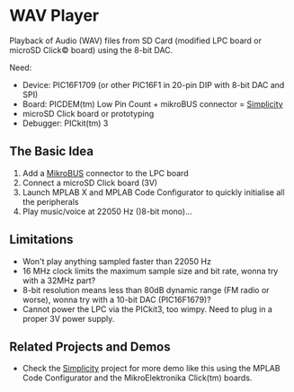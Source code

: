 # WAV Player

Playback of Audio (WAV) files from SD Card (modified LPC board or microSD Click© board) using the 8-bit DAC.

Need:

* Device: PIC16F1709 (or other PIC16F1 in 20-pin DIP with 8-bit DAC and SPI)
* Board: PICDEM(tm) Low Pin Count + mikroBUS connector = [Simplicity](https://github.com/luciodj/Simplicity) 
* microSD Click board or prototyping 
* Debugger: PICkit(tm) 3

## The Basic Idea
1. Add a [MikroBUS](http://www.mikroe.com/mikrobus/) connector to the LPC board 
2. Connect a microSD Click board  (3V)
3. Launch MPLAB X and MPLAB Code Configurator to quickly initialise all the peripherals
4. Play music/voice at 22050 Hz ()8-bit mono)...


## Limitations
* Won't play anything sampled faster than 22050 Hz
* 16 MHz clock limits the maximum sample size and bit rate, wonna try with a 32MHz part?
* 8-bit resolution means less than 80dB dynamic range (FM radio or worse), wonna try with a 10-bit DAC (PIC16F1679)?
* Cannot power the LPC via the PICkit3, too wimpy. Need to plug in a proper 3V power supply.

## Related Projects and Demos

* Check the [Simplicity](https://github.com/luciodj/Simplicity) project for more demo like this using the MPLAB Code Configurator and the MikroElektronika Click(tm) boards.
